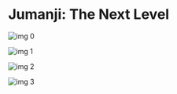 # Jumanji: The Next Level

![img 0](https://i.imgur.com/FpHPygA.jpg)

![img 1](https://i.imgur.com/hgZHUA4.png)

![img 2](https://i.imgur.com/5OcZZ4X.jpg)

![img 3](https://i.imgur.com/yay9nT8.png)

